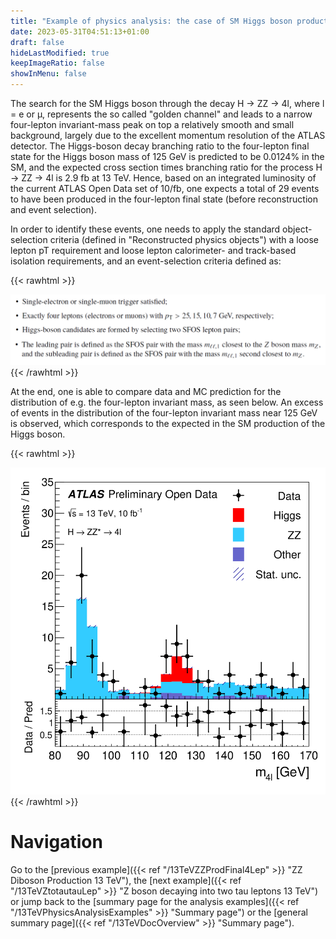 ```yaml
---
title: "Example of physics analysis: the case of SM Higgs boson production in the H → ZZ decay channel in the four-lepton final state"
date: 2023-05-31T04:51:13+01:00
draft: false
hideLastModified: true
keepImageRatio: false
showInMenu: false
---
```


The search for the SM Higgs boson through the decay H → ZZ → 4l, where l = e or μ, represents the so called "golden channel" and leads to a narrow four-lepton invariant-mass peak on top a relatively smooth and small background, largely due to the excellent momentum resolution of the ATLAS detector. The Higgs-boson decay branching ratio to the four-lepton final state for the Higgs boson mass of 125 GeV is predicted to be 0.0124% in the SM, and the expected cross section times branching ratio for the process H → ZZ → 4l is 2.9 fb at 13 TeV. Hence, based on an integrated luminosity of the current ATLAS Open Data set of 10/fb, one expects a total of 29 events to have been produced in the four-lepton final state (before reconstruction and event selection).

In order to identify these events, one needs to apply the standard object-selection criteria (defined in "Reconstructed physics objects") with a loose lepton pT requirement and loose lepton calorimeter- and track-based isolation requirements, and an event-selection criteria defined as:

{{< rawhtml >}}
<CENTER>
<img src="images/FL2.png" width="800" />
</CENTER>
{{< /rawhtml >}}

At the end, one is able to compare data and MC prediction for the distribution of e.g. the four-lepton invariant mass, as seen below. An excess of events in the distribution of the four-lepton invariant mass near 125 GeV is observed, which corresponds to the expected in the SM production of the Higgs boson.

{{< rawhtml >}}
<CENTER>
<img src="images/fig_09h.png" width="600" />
</CENTER>
{{< /rawhtml >}}

# Navigation
Go to the [previous example]({{< ref "/13TeVZZProdFinal4Lep" >}} "ZZ Diboson Production 13 TeV"), the [next example]({{< ref "/13TeVZtotautauLep" >}} "Z boson decaying into two tau leptons 13 TeV") or jump back to the [summary page for the analysis examples]({{< ref "/13TeVPhysicsAnalysisExamples" >}} "Summary page") or the [general summary page]({{< ref "/13TeVDocOverview" >}} "Summary page").